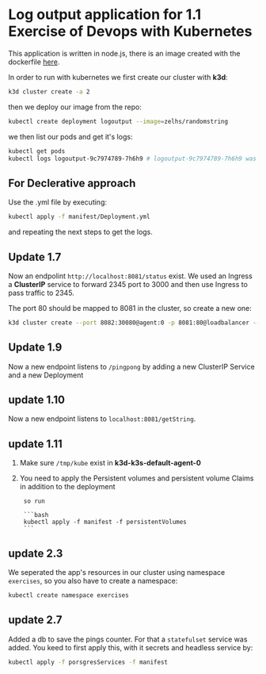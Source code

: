 # Log output application for 1.1 Exercise of Devops with Kubernetes

This application is written in node.js, there is an image created with the
dockerfile [here](https://hub.docker.com/repository/docker/zelhs/randomstring/general).

In order to run with kubernetes we first create our cluster with **k3d**:
```bash
k3d cluster create -a 2
```
then we deploy our image from the repo:
```bash
kubectl create deployment logoutput --image=zelhs/randomstring
```
we then list our pods and get it's logs:
```bash
kubectl get pods
kubectl logs logoutput-9c7974789-7h6h9 # logoutput-9c7974789-7h6h9 was my pod name
```


## For Declerative approach

Use the .yml file by executing:

```bash
kubectl apply -f manifest/Deployment.yml
```

and repeating the next steps to get the logs.

## Update 1.7

Now an endpolint `http://localhost:8081/status` exist. We used an Ingress a **ClusterIP** service to forward 2345 port to 3000 and then use Ingress to pass traffic to 2345.

The port 80 should be mapped to 8081 in the cluster, so create a new one:

```bash
k3d cluster create --port 8082:30080@agent:0 -p 8081:80@loadbalancer --agents 2
```

## Update 1.9

Now a new endpoint listens to `/pingpong` by adding a new ClusterIP Service and a new Deployment

## update 1.10

Now a new endpoint listens to `localhost:8081/getString`. 

## update 1.11

1. Make sure `/tmp/kube` exist in **k3d-k3s-default-agent-0**

2. You need to apply the Persistent volumes and persistent volume Claims in addition to the deployment

        so run 

        ```bash
        kubectl apply -f manifest -f persistentVolumes
        ```

## update 2.3

We seperated the app's resources in our cluster using namespace `
exercises`, so you also have to create a namespace:

```bash
kubectl create namespace exercises
```

## update 2.7

Added a db to save the pings counter. For that a `statefulset` service was added. You keed to first apply this,
with it secrets and headless service by:

```bash
kubectl apply -f porsgresServices -f manifest
```
